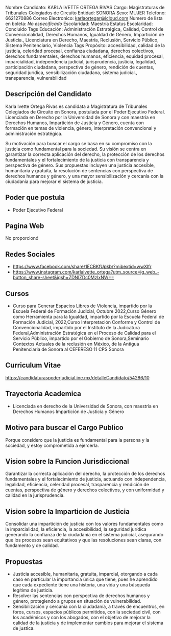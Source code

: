 Nombre Candidato: KARLA IVETTE ORTEGA RIVAS
Cargo: Magistraturas de Tribunales Colegiados de Circuito
Entidad: SONORA
Sexo: MUJER
Telefono: 6621270886
Correo Electronico: karlaortegar@icloud.com
Numero de lista en boleta: *No especificado*
Escolaridad: Maestría
Estatus Escolaridad: Concluido
Tags Educación: Administración Estratégica, Calidad, Control de Convencionalidad, Derechos Humanos, Igualdad de Género, Impartición de Justicia., Licenciatura en Derecho, Maestría, Reclusión, Servicio Público, Sistema Penitenciario, Violencia
Tags Propósito: accesibilidad, calidad de la justicia, celeridad procesal, confianza ciudadana, derechos colectivos, derechos fundamentales, derechos humanos, eficiencia, equidad procesal, imparcialidad, independencia judicial, jurisprudencia, justicia, legalidad, participación ciudadana, perspectiva de género, rendición de cuentas, seguridad jurídica, sensibilización ciudadana, sistema judicial., transparencia, vulnerabilidad


## Descripción del Candidato 

Karla Ivette Ortega Rivas es candidata a Magistratura de Tribunales Colegiados de Circuito en Sonora, postulada por el Poder Ejecutivo Federal. Licenciada en Derecho por la Universidad de Sonora y con maestría en Derechos Humanos, Impartición de Justicia y Género, cuenta con formación en temas de violencia, género, interpretación convencional y administración estratégica.

Su motivación para buscar el cargo se basa en su compromiso con la justicia como fundamental para la sociedad. Su visión se centra en garantizar la correcta aplicación del derecho, la protección de los derechos fundamentales y el fortalecimiento de la justicia con transparencia y perspectiva de género. Sus propuestas incluyen una justicia accesible, humanitaria y gratuita, la resolución de sentencias con perspectiva de derechos humanos y género, y una mayor sensibilización y cercanía con la ciudadanía para mejorar el sistema de justicia.


## Poder que postula

- Poder Ejecutivo Federal


## Pagina Web

No proporcionó


## Redes Sociales

- https://www.facebook.com/share/1ECBKfUpkb/?mibextid=wwXlfr
- https://www.instagram.com/karlaivette_ortega?utm_source=ig_web_-button_share-sheet&igsh=ZDNIZDc0MzlxNW==


## Cursos

- Curso para Generar Espacios Libres de Violencia, impartido por la Escuela Federal de Formación Judicial, Octubre 2022,Curso Género como Herramienta para la Igualdad, impartido por la Escuela Federal de Formación Judicial, 2022,Curso Interpretación Conforme y Control de Convencionalidad, impartido por el Instituto de la Judicatura Federal,Administración Estratégica en el Proceso de Calidad para el Servicio Público, impartido por el Gobierno de Sonora,Seminario Contextos Actuales de la reclusión en México, de la Antigua Penitenciaria de Sonora al CEFERESO 11 CPS Sonora


## Curriculum Vitae

https://candidaturaspoderjudicial.ine.mx/detalleCandidato/54286/10


## Trayectoria Academica

- Licenciada en derecho de la Universidad de Sonora, con maestría en Derechos Humanos Impartición de Justicia y Género


## Motivo para buscar el Cargo Publico

Porque considero que la justicia es fundamental para la persona y la sociedad, y estoy comprometida a ejercerla.


## Vision sobre la Funcion Jurisdiccional

Garantizar la correcta aplicación del derecho, la protección de los derechos fundamentales y el fortalecimiento de justicia, actuando con independencia, legalidad, eficiencia, celeridad procesal, trasparencia y rendición de cuentas, perspectiva de género y derechos colectivos, y con uniformidad y calidad en la jurisprudencia.


## Vision sobre la Imparticion de Justicia

Consolidar una impartición de justicia con los valores fundamentales como la imparcialidad, la eficiencia, la accesibilidad, la seguridad jurídica generando la confianza de la ciudadanía en el sistema judicial, asegurando que los procesos sean equitativos y que las resoluciones sean claras, con fundamento y de calidad.


## Propuestas

- Justicia accesible, humanitaria, gratuita, imparcial, otorgando a cada caso en particular la importancia única que tiene, pues he aprendido que cada expediente tiene una historia, una vida y una búsqueda legítima de justicia.
- Resolver las sentencias con perspectiva de derechos humanos y género, protegiendo a grupos en situación de vulnerabilidad.
- Sensibilización y cercanía con la ciudadanía, a través de encuentros, en foros, cursos, espacios públicos permitidos, con la sociedad civil, con los académicos y con los abogados, con el objetivo de mejorar la calidad de la justicia y de implementar cambios para mejorar el sistema de justica.


